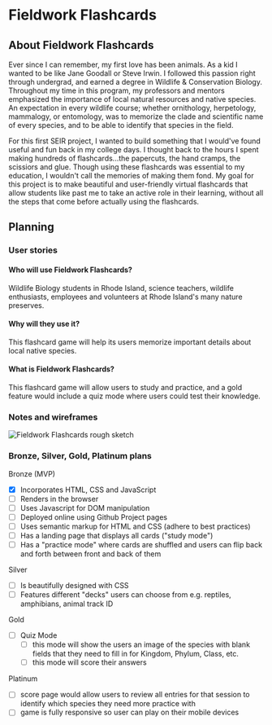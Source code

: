 # Fieldwork Flashcards

## About Fieldwork Flashcards

Ever since I can remember, my first love has been animals. As a kid I wanted to be like Jane Goodall or Steve Irwin. I followed this passion right through undergrad, and earned a degree in Wildlife & Conservation Biology. Throughout my time in this program, my professors and mentors emphasized the importance of local natural resources and native species. An expectation in every wildlife course; whether ornithology, herpetology, mammalogy, or entomology, was to memorize the clade and scientific name of every species, and to be able to identify that species in the field. 

For this first SEIR project, I wanted to build something that I would've found useful and fun back in my college days. I thought back to the hours I spent making hundreds of flashcards...the papercuts, the hand cramps, the scissiors and glue. Though using these flashcards was essential to my education, I wouldn't call the memories of making them fond. My goal for this project is to make beautiful and user-friendly virtual flashcards that allow students like past me to take an active role in their learning, without all the steps that come before actually using the flashcards. 


## Planning

### User stories

#### Who will use Fieldwork Flashcards?
Wildlife Biology students in Rhode Island, science teachers, wildlife enthusiasts, employees and volunteers at Rhode Island's many nature preserves.

#### Why will they use it?
This flashcard game will help its users memorize important details about local native species.

#### What is Fieldwork Flashcards?
This flashcard game will allow users to study and practice, and a gold feature would include a quiz mode where users could test their knowledge.

### Notes and wireframes
![Fieldwork Flashcards rough sketch](https://i.imgur.com/jyyQAAW.jpg)

### Bronze, Silver, Gold, Platinum plans

Bronze (MVP)
* [x] Incorporates HTML, CSS and JavaScript
* [ ] Renders in the browser
* [ ] Uses Javascript for DOM manipulation
* [ ] Deployed online using Github Project pages
* [ ] Uses semantic markup for HTML and CSS (adhere to best practices)
* [ ] Has a landing page that displays all cards ("study mode")
* [ ] Has a "practice mode" where cards are shuffled and users can flip back and forth between front and back of them
  
Silver
* [ ] Is beautifully designed with CSS
* [ ] Features different "decks" users can choose from e.g. reptiles, amphibians, animal track ID
  
Gold
* [ ] Quiz Mode
  * [ ] this mode will show the users an image of the species with blank fields that they need to fill in for Kingdom, Phylum, Class, etc.
  * [ ] this mode will score their answers
  
Platinum
* [ ] score page would allow users to review all entries for that session to identify which species they need more practice with
* [ ] game is fully responsive so user can play on their mobile devices
